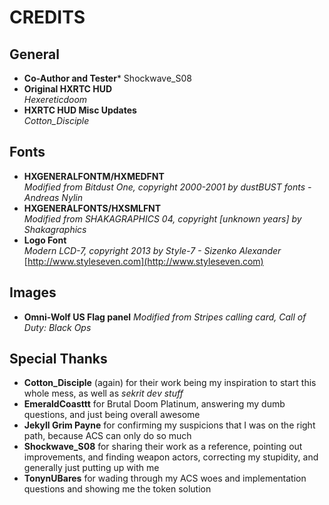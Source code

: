 # CREDITS

## General

* __Co-Author and Tester__*
Shockwave_S08
* __Original HXRTC HUD__  
_Hexereticdoom_
* __HXRTC HUD Misc Updates__  
_Cotton_Disciple_

## Fonts

* __HXGENERALFONTM/HXMEDFNT__  
_Modified from Bitdust One, copyright 2000-2001 by dustBUST fonts - Andreas Nylin_
* __HXGENERALFONTS/HXSMLFNT__  
_Modified from SHAKAGRAPHICS 04, copyright [unknown years] by Shakagraphics_
* __Logo Font__  
_Modern LCD-7, copyright 2013 by Style-7 - Sizenko Alexander_  
[http://www.styleseven.com](http://www.styleseven.com)

## Images

* __Omni-Wolf US Flag panel__
_Modified from Stripes calling card, Call of Duty: Black Ops_

## Special Thanks

* __Cotton_Disciple__ (again) for their work being my inspiration to start this whole mess, as well as _sekrit dev stuff_
* __EmeraldCoasttt__ for Brutal Doom Platinum, answering my dumb questions, and just being overall awesome
* __Jekyll Grim Payne__ for confirming my suspicions that I was on the right path, because ACS can only do so much
* __Shockwave_S08__ for sharing their work as a reference, pointing out improvements, and finding weapon actors, correcting my stupidity, and generally just putting up with me
* __TonynUBares__ for wading through my ACS woes and implementation questions and showing me the token solution
